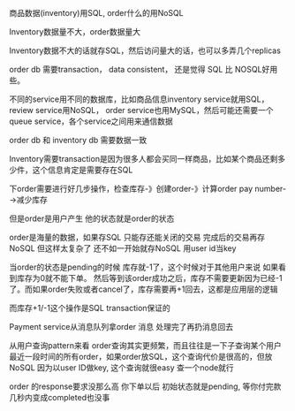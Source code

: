 商品数据(inventory)用SQL, order什么的用NoSQL

Inventory数据量不大，order数据量大

Inventory数据不大的话就存SQL，然后访问量大的话，也可以多弄几个replicas

order db 需要transaction， data consistent， 还是觉得 SQL 比 NOSQL好用些。

不同的service用不同的数据库，比如商品信息inventory service就用SQL，review service用NoSQL，
order service也用MySQL，然后可能还需要一个queue service，各个service之间用来通信数据

order db 和 inventory db 需要数据一致

Inventory需要transaction是因为很多人都会买同一样商品，比如某个商品还剩多少件，这个信息肯定是需要存在SQL

下order需要进行好几步操作，检查库存-》创建order-》计算order pay number-->减少库存

但是order是用户产生 他的状态就是order的状态 

order是海量的数据，如果存SQL 只能存还能关闭的交易 完成后的交易再存NoSQL
但这样太复杂了 还不如一开始就存NoSQL 用user id当key


当order的状态是pending的时候 库存就-1了，这个时候对于其他用户来说 如果看到库存为0就不能下单。
然后等到该order成功之后，库存不需要更新因为已经-1了。而如果order失败或者cancel了，库存需要再+1回去，这都是应用层的逻辑

而库存+1/-1这个操作是SQL transaction保证的

Payment service从消息队列拿order 消息 处理完了再扔消息回去

从用户查询pattern来看 order查询其实更频繁，而且往往是一下子查询某个用户最近一段时间的所有order，如果order放SQL，这个查询代价是很高的，但放NoSQL 因为以user ID做key, 这个查询就很easy 查一个node就行

order 的response要求没那么高
你下单以后 初始状态就是pending, 等你付完款 几秒内变成completed也没事
